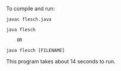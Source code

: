 To compile and run:
    
    javac flesch.java
    
    java flesch
        
        OR
    
    java flesch [FILENAME]   

This program takes about 14 seconds to run.

